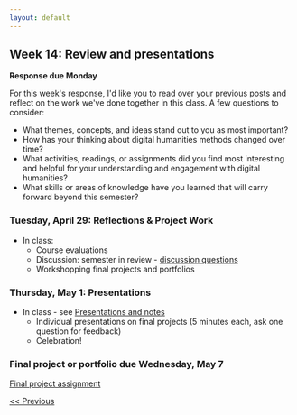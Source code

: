 ```yaml
---
layout: default
---
```


## Week 14: Review and presentations

**Response due Monday**

For this week's response, I'd like you to read over your previous posts and reflect on the work we've done together in this class. A few questions to consider:

- What themes, concepts, and ideas stand out to you as most important?
- How has your thinking about digital humanities methods changed over time?
- What activities, readings, or assignments did you find most interesting and helpful for your understanding and engagement with digital humanities?
- What skills or areas of knowledge have you learned that will carry forward beyond this semester?


### Tuesday, April 29: Reflections & Project Work

- In class:
	- Course evaluations
	- Discussion: semester in review - [discussion questions](../slides/wrap-up)
	- Workshopping final projects and portfolios

### Thursday, May 1: Presentations

- In class - see [Presentations and notes](../slides/final-presentations.md)
	- Individual presentations on final projects (5 minutes each, ask one question for feedback)
	- Celebration!

### Final project or portfolio due Wednesday, May 7

[Final project assignment](../assignments/final-project.md)

[<< Previous](13) 